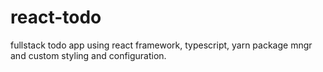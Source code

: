 # react-todo
fullstack todo app using react framework, typescript, yarn package mngr and custom styling and configuration.

